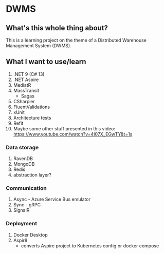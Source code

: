 # DWMS 

## What's this whole thing about?

This is a learning project on the theme of a Distributed Warehouse Management System (DWMS).

## What I want to use/learn

1. .NET 9 (C# 13)
2. .NET Aspire
3. MediatR
4. MassTransit
    - Sagas
5. CSharpier
6. FluentValidations
7. xUnit
8. Architecture tests
9. Refit
10. Maybe some other stuff presented in this video: https://www.youtube.com/watch?v=4I07X_EGwTY&t=1s

### Data storage

1. RavenDB
2. MongoDB
3. Redis
4. abstraction layer?

### Communication

1. Async - Azure Service Bus emulator
2. Sync - gRPC
3. SignalR

### Deployment

1. Docker Desktop
2. Aspir8
    -  converts Aspire project to Kubernetes config or docker compose
